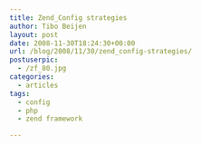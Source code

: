 ```yaml
---
title: Zend_Config strategies
author: Tibo Beijen
layout: post
date: 2008-11-30T18:24:30+00:00
url: /blog/2008/11/30/zend_config-strategies/
postuserpic:
  - /zf_80.jpg
categories:
  - articles
tags:
  - config
  - php
  - zend framework

---
```

